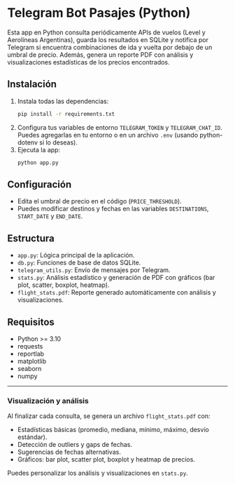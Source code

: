 # Telegram Bot Pasajes (Python)

Esta app en Python consulta periódicamente APIs de vuelos (Level y Aerolíneas Argentinas), guarda los resultados en SQLite y notifica por Telegram si encuentra combinaciones de ida y vuelta por debajo de un umbral de precio. Además, genera un reporte PDF con análisis y visualizaciones estadísticas de los precios encontrados.

## Instalación

1. Instala todas las dependencias:
   ```sh
   pip install -r requirements.txt
   ```
2. Configura tus variables de entorno `TELEGRAM_TOKEN` y `TELEGRAM_CHAT_ID`.
   Puedes agregarlas en tu entorno o en un archivo `.env` (usando python-dotenv si lo deseas).
3. Ejecuta la app:
   ```sh
   python app.py
   ```

## Configuración

- Edita el umbral de precio en el código (`PRICE_THRESHOLD`).
- Puedes modificar destinos y fechas en las variables `DESTINATIONS`, `START_DATE` y `END_DATE`.

## Estructura
- `app.py`: Lógica principal de la aplicación.
- `db.py`: Funciones de base de datos SQLite.
- `telegram_utils.py`: Envío de mensajes por Telegram.
- `stats.py`: Análisis estadístico y generación de PDF con gráficos (bar plot, scatter, boxplot, heatmap).
- `flight_stats.pdf`: Reporte generado automáticamente con análisis y visualizaciones.

## Requisitos
- Python >= 3.10
- requests
- reportlab
- matplotlib
- seaborn
- numpy

---

### Visualización y análisis

Al finalizar cada consulta, se genera un archivo `flight_stats.pdf` con:
- Estadísticas básicas (promedio, mediana, mínimo, máximo, desvío estándar).
- Detección de outliers y gaps de fechas.
- Sugerencias de fechas alternativas.
- Gráficos: bar plot, scatter plot, boxplot y heatmap de precios.

Puedes personalizar los análisis y visualizaciones en `stats.py`.
